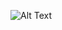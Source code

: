 
![Alt Text](https://media.giphy.com/media/MSqZaYsZJGUGk/giphy.gif?cid=ecf05e47nesmvkp9dvj8ey90gd9shr6h2ce7pjfwichnp7ni&rid=giphy.gif&ct=g)


<!--
**Huseyinnurbaki/Huseyinnurbaki** is a ✨ _special_ ✨ repository because its `README.md` (this file) appears on your GitHub profile.
Here are some ideas to get you started:
- 🔭 I’m currently working on ...
- 🌱 I’m currently learning ...
- 👯 I’m looking to collaborate on ...
- 🤔 I’m looking for help with ...
- 💬 Ask me about ...
- 📫 How to reach me: ...
- 😄 Pronouns: ...
- ⚡ Fun fact: ...
-->
